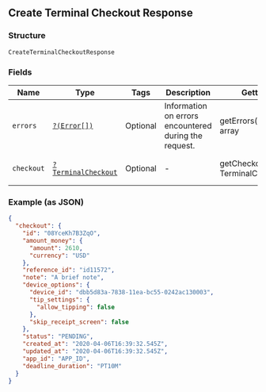 ## Create Terminal Checkout Response

### Structure

`CreateTerminalCheckoutResponse`

### Fields

| Name | Type | Tags | Description | Getter | Setter |
|  --- | --- | --- | --- | --- | --- |
| `errors` | [`?(Error[])`](/doc/models/error.md) | Optional | Information on errors encountered during the request. | getErrors(): ?array | setErrors(?array errors): void |
| `checkout` | [`?TerminalCheckout`](/doc/models/terminal-checkout.md) | Optional | - | getCheckout(): ?TerminalCheckout | setCheckout(?TerminalCheckout checkout): void |

### Example (as JSON)

```json
{
  "checkout": {
    "id": "08YceKh7B3ZqO",
    "amount_money": {
      "amount": 2610,
      "currency": "USD"
    },
    "reference_id": "id11572",
    "note": "A brief note",
    "device_options": {
      "device_id": "dbb5d83a-7838-11ea-bc55-0242ac130003",
      "tip_settings": {
        "allow_tipping": false
      },
      "skip_receipt_screen": false
    },
    "status": "PENDING",
    "created_at": "2020-04-06T16:39:32.545Z",
    "updated_at": "2020-04-06T16:39:32.545Z",
    "app_id": "APP_ID",
    "deadline_duration": "PT10M"
  }
}
```

